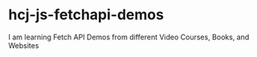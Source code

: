 # hcj-js-fetchapi-demos
I am learning Fetch API Demos from different Video Courses, Books, and Websites
